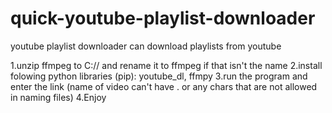 # quick-youtube-playlist-downloader
youtube playlist downloader can download playlists from youtube

1.unzip ffmpeg to C:// and rename it to ffmpeg if that isn't the name
2.install folowing python libraries (pip): youtube_dl, ffmpy
3.run the program and enter the link (name of video can't have . or any chars that are not allowed in naming files)
4.Enjoy
